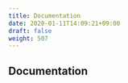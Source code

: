 ```yaml
---
title: Documentation
date: 2020-01-11T14:09:21+09:00
draft: false
weight: 507
---
```


## Documentation
